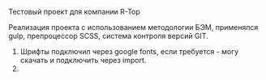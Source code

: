 Тестовый проект для компании R-Top

Реализация проекта с использованием методологии БЭМ, применялся gulp, препроцессор SCSS, система контроля версий GIT.

1. Шрифты подключил через google fonts, если требуется - могу скачать и подключить через import.
2. 



